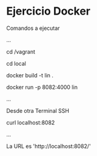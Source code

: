 # Ejercicio Docker

Comandos a ejecutar

...

cd /vagrant

cd local

docker build -t lin . 

docker run -p 8082:4000 lin 

...

Desde otra Terminal SSH

curl localhost:8082 

...

La URL es 'http://localhost:8082/'
